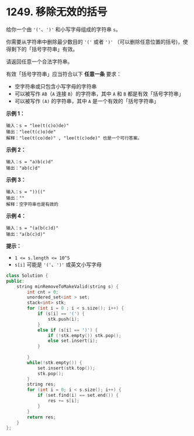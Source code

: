 # 1249. 移除无效的括号

给你一个由 `'('`、`')'` 和小写字母组成的字符串 `s`。

你需要从字符串中删除最少数目的 `'('` 或者 `')'` （可以删除任意位置的括号)，使得剩下的「括号字符串」有效。

请返回任意一个合法字符串。

有效「括号字符串」应当符合以下 **任意一条** 要求：

* 空字符串或只包含小写字母的字符串
* 可以被写作 `AB`（`A` 连接 `B`）的字符串，其中 `A` 和 `B` 都是有效「括号字符串」
* 可以被写作 `(A)` 的字符串，其中 `A` 是一个有效的「括号字符串」

&#x20;

**示例 1：**

```
输入：s = "lee(t(c)o)de)"
输出："lee(t(c)o)de"
解释："lee(t(co)de)" , "lee(t(c)ode)" 也是一个可行答案。
```

**示例 2：**

```
输入：s = "a)b(c)d"
输出："ab(c)d"
```

**示例 3：**

```
输入：s = "))(("
输出：""
解释：空字符串也是有效的
```

**示例 4：**

```
输入：s = "(a(b(c)d)"
输出："a(b(c)d)"
```

&#x20;

**提示：**

* `1 <= s.length <= 10^5`
* `s[i]` 可能是 `'('`、`')'` 或英文小写字母

```cpp
class Solution {
public:
    string minRemoveToMakeValid(string s) {
        int cnt = 0;
        unordered_set<int > set;
        stack<int> stk;
        for (int i = 0 ; i < s.size(); i++) {
            if (s[i] == '(') {
                stk.push(i);
            }
            else if (s[i] == ')') {             
                if (!stk.empty()) stk.pop();
                else set.insert(i);
            }
            
        }
        while(!stk.empty()) {
            set.insert(stk.top());
            stk.pop();
        }  
        string res;
        for (int i = 0; i < s.size(); i++) {
            if (set.find(i) == set.end()) {
                res += s[i];
            }
        }
        return res;
    }
};
```
